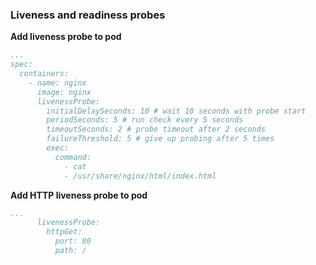 ### Liveness and readiness probes

**Add liveness probe to pod**
```yaml
...
spec:
  containers:
    - name: nginx
      image: nginx
      livenessProbe:
        initialDelaySeconds: 10 # wait 10 seconds with probe start
        periodSeconds: 5 # run check every 5 seconds
        timeoutSeconds: 2 # probe timeout after 2 seconds
        failureThreshold: 5 # give up probing after 5 times
        exec:
          command:
            - cat
            - /usr/share/nginx/html/index.html
```

**Add HTTP liveness probe to pod**
```yaml
...
      livenessProbe:
        httpGet:
          port: 80
          path: /
```

